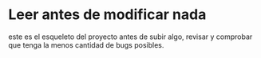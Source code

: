 Leer antes de modificar nada
==========
este es el esqueleto del proyecto antes de subir algo, revisar y comprobar que tenga la menos cantidad de bugs posibles.
